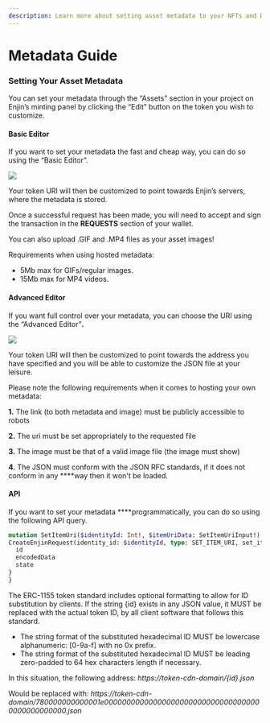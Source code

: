 ```yaml
---
description: Learn more about setting asset metadata to your NFTs and Digital Assets
---
```


# Metadata Guide

### Setting Your Asset Metadata

You can set your metadata through the “Assets” section in your project on Enjin’s minting panel by clicking the “Edit” button on the token you wish to customize.

#### **Basic Editor**

If you want to set your metadata the fast and cheap way, you can do so using the “Basic Editor”.

![](https://assets-global.website-files.com/5d56cb37dc00727a4f69850c/60bda54e5efa0121e6f3d5a4_1c671d25cdeeff843d65b328d23c2f14.png)

Your token URI will then be customized to point towards Enjin’s servers, where the metadata is stored.

Once a successful request has been made, you will need to accept and sign the transaction in the **REQUESTS** section of your wallet.

You can also upload .GIF and .MP4 files as your asset images!

Requirements when using hosted metadata:

* 5Mb max for GIFs/regular images.
* 15Mb max for MP4 videos.

#### **Advanced Editor**

If you want full control over your metadata, you can choose the URI using the “Advanced Editor”**.**

![](https://assets-global.website-files.com/5d56cb37dc00727a4f69850c/60bda57e6d4e0dffb1d98947_97479a4c226b02c9a61446732cc1ed09.png)

Your token URI will then be customized to point towards the address you have specified and you will be able to customize the JSON file at your leisure. 

Please note the following requirements when it comes to hosting your own metadata:

**1.** The link \(to both metadata and image\) must be publicly accessible to robots

**2.** The uri must be set appropriately to the requested file

**3.** The image must be that of a valid image file \(the image must show\)

**4.** The JSON must conform with the JSON RFC standards, if it does not conform in any ****way then it won't be loaded.

#### **API**

If you want to set your metadata ****programmatically, you can do so using the following API query.

```graphql
mutation SetItemUri($identityId: Int!, $itemUriData: SetItemUriInput!) {
CreateEnjinRequest(identity_id: $identityId, type: SET_ITEM_URI, set_item_uri_data: $itemUriData) {
  id
  encodedData
  state
}
}
```

The ERC-1155 token standard includes optional formatting to allow for ID substitution by clients. If the string {id} exists in any JSON value, it MUST be replaced with the actual token ID, by all client software that follows this standard.

* The string format of the substituted hexadecimal ID MUST be lowercase alphanumeric: \[0-9a-f\] with no 0x prefix.
* The string format of the substituted hexadecimal ID MUST be leading zero-padded to 64 hex characters length if necessary.

In this situation, the following address: _https://token-cdn-domain/{id}.json_

Would be replaced with: _https://token-cdn-domain/780000000000001e000000000000000000000000000000000000000000000000.json_

